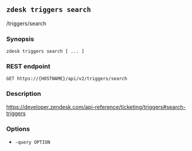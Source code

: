 ## `zdesk triggers search`

/triggers/search

### Synopsis

    zdesk triggers search [ ... ]

### REST endpoint

    GET https://{HOSTNAME}/api/v2/triggers/search

### Description

https://developer.zendesk.com/api-reference/ticketing/triggers#search-triggers

### Options

* `-query OPTION`

